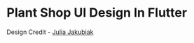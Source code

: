# Plant Shop UI Design In Flutter





Design Credit - [Julia Jakubiak ](https://dribbble.com/shots/6158149-Plant-Shop)
